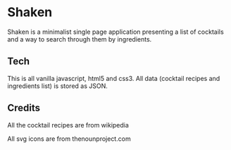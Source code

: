 # Shaken

Shaken is a minimalist single page application presenting a list of cocktails and a way
to search through them by ingredients.

## Tech

This is all vanilla javascript, html5 and css3.
All data (cocktail recipes and ingredients list) is stored as JSON.

## Credits

All the cocktail recipes are from wikipedia

All svg icons are from thenounproject.com